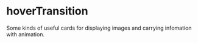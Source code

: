 # hoverTransition
Some kinds of useful cards for displaying images and carrying infomation with animation.
